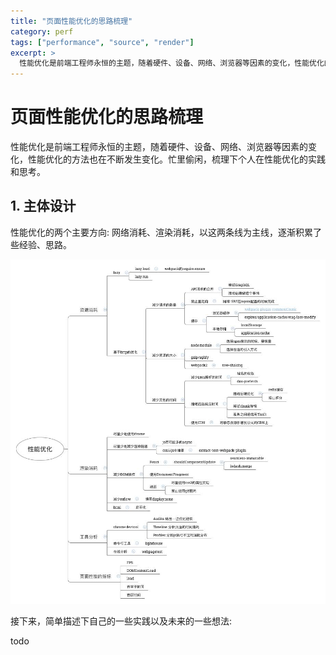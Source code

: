 ```yaml
---
title: "页面性能优化的思路梳理"
category: perf
tags: ["performance", "source", "render"]
excerpt: >
  性能优化是前端工程师永恒的主题，随着硬件、设备、网络、浏览器等因素的变化，性能优化的方法也在不断发生变化。忙里偷闲，梳理下个人在性能优化的实践和思考。
---
```

# 页面性能优化的思路梳理

性能优化是前端工程师永恒的主题，随着硬件、设备、网络、浏览器等因素的变化，性能优化的方法也在不断发生变化。忙里偷闲，梳理下个人在性能优化的实践和思考。

## 1. 主体设计

性能优化的两个主要方向: 网络消耗、渲染消耗，以这两条线为主线，逐渐积累了些经验、思路。

![性能优化总体思路](../img/perf/perf.jpg)

接下来，简单描述下自己的一些实践以及未来的一些想法:

todo

